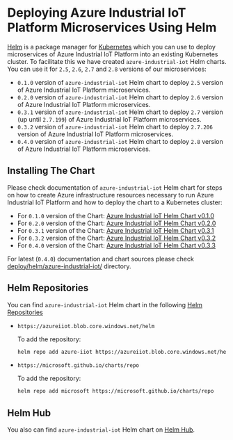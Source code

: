 # Deploying Azure Industrial IoT Platform Microservices Using Helm

[Helm](https://helm.sh/) is a package manager for [Kubernetes](https://kubernetes.io/) which you can use to
deploy microservices of Azure Industrial IoT Platform into an existing Kubernetes cluster. To facilitate this
we have created `azure-industrial-iot` Helm charts. You can use it for `2.5`, `2.6`, `2.7` and `2.8` versions
of our microservices:

- `0.1.0` version of `azure-industrial-iot` Helm chart to deploy `2.5` version of Azure Industrial IoT
  Platform microservices.
- `0.2.0` version of `azure-industrial-iot` Helm chart to deploy `2.6` version of Azure Industrial IoT
  Platform microservices.
- `0.3.1` version of `azure-industrial-iot` Helm chart to deploy `2.7` version (up until `2.7.199`) of Azure
  Industrial IoT Platform microservices.
- `0.3.2` version of `azure-industrial-iot` Helm chart to deploy `2.7.206` version of Azure Industrial IoT
  Platform microservices.
- `0.4.0` version of `azure-industrial-iot` Helm chart to deploy `2.8` version of Azure Industrial IoT
  Platform microservices.

## Installing The Chart

Please check documentation of `azure-industrial-iot` Helm chart for steps on how to create Azure
infrastructure resources necessary to run Azure Industrial IoT Platform and how to deploy the chart to a
Kubernetes cluster:

- For `0.1.0` version of the Chart: [Azure Industrial IoT Helm Chart v0.1.0](https://github.com/Azure/Industrial-IoT/blob/helm/0.1.0/deploy/helm/azure-industrial-iot/README.md)
- For `0.2.0` version of the Chart: [Azure Industrial IoT Helm Chart v0.2.0](https://github.com/Azure/Industrial-IoT/blob/helm/0.2.0/deploy/helm/azure-industrial-iot/README.md)
- For `0.3.1` version of the Chart: [Azure Industrial IoT Helm Chart v0.3.1](https://github.com/Azure/Industrial-IoT/blob/helm_0.3.1/deploy/helm/azure-industrial-iot/README.md)
- For `0.3.2` version of the Chart: [Azure Industrial IoT Helm Chart v0.3.2](https://github.com/Azure/Industrial-IoT/blob/helm_0.3.2/deploy/helm/azure-industrial-iot/README.md)
- For `0.4.0` version of the Chart: [Azure Industrial IoT Helm Chart v0.3.3](https://github.com/Azure/Industrial-IoT/blob/helm_0.4.0/deploy/helm/azure-industrial-iot/README.md)

For latest (`0.4.0`) documentation and chart sources please check [deploy/helm/azure-industrial-iot/](../../deploy/helm/azure-industrial-iot/)
directory.

## Helm Repositories

You can find `azure-industrial-iot` Helm chart in the following [Helm Repositories](https://helm.sh/docs/topics/chart_repository/)

- `https://azureiiot.blob.core.windows.net/helm`

  To add the repository:

  ```bash
  helm repo add azure-iiot https://azureiiot.blob.core.windows.net/helm
  ```

- `https://microsoft.github.io/charts/repo`

  To add the repository:

  ```bash
  helm repo add microsoft https://microsoft.github.io/charts/repo
  ```

## Helm Hub

You also can find `azure-industrial-iot` Helm chart on [Helm Hub](https://hub.helm.sh/charts/microsoft/azure-industrial-iot).
